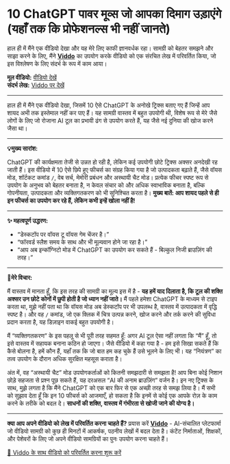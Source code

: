 # 10 ChatGPT पावर मूव्स जो आपका दिमाग उड़ाएंगे (यहाँ तक कि प्रोफेशनल्स भी नहीं जानते)

हाल ही में मैंने एक वीडियो देखा और यह मेरे लिए काफी ज्ञानवर्धक रहा। सामग्री को बेहतर समझने और साझा करने के लिए, मैंने **[Viddo](https://viddo.pro/)** का उपयोग करके वीडियो को एक संरचित लेख में परिवर्तित किया, जो इस विश्लेषण के लिए संदर्भ के रूप में काम आया।

**मूल वीडियो:** [वीडियो देखें](https://www.youtube.com/watch?v=1BzvI-FTZ0U)  
**संदर्भ लेख:** [Viddo पर देखें](https://viddo.pro/zh/video-result/8a2c62ac-e252-408f-9b78-6602873e1ab1)

---

हाल ही में मैंने एक वीडियो देखा, जिसमें 10 ऐसे ChatGPT के अनोखे ट्रिक्स बताए गए हैं जिन्हें आप शायद अभी तक इस्तेमाल नहीं कर पाए हैं। यह सामग्री वास्तव में बहुत उपयोगी थी, विशेष रूप से मेरे जैसे लोगों के लिए जो रोजाना AI टूल का प्रभावी ढंग से उपयोग करते हैं, यह जैसे नई दुनिया की खोज करने जैसा था।

---

**💡मुख्य सारांश:**

ChatGPT की कार्यक्षमता तेजी से उन्नत हो रही है, लेकिन कई उपयोगी छोटे ट्रिक्स अक्सर अनदेखी रह जाती हैं। इस वीडियो में 10 ऐसे छिपे हुए फीचर्स का संग्रह किया गया है जो उत्पादकता बढ़ाते हैं, जैसे वॉयस मोड, शॉर्टकट कमांड `/`, वेब सर्च, मेमोरी प्रबंधन और अस्थायी चैट मोड। प्रत्येक फीचर स्पष्ट रूप से उपयोग के अनुभव को बेहतर बनाता है, न केवल संचार को और अधिक स्वाभाविक बनाता है, बल्कि गोपनीयता, उत्पादकता और व्यक्तिगतकरण को भी सुनिश्चित करता है। **मुख्य बातें: आप शायद पहले से ही इन फीचर्स का उपयोग कर रहे हैं, लेकिन कभी इन्हें खोला नहीं है!**

---

**✨ महत्वपूर्ण उद्धरण:**

- “डेस्कटॉप पर वॉयस टू वॉयस गेम चेंजर है।”  
- “फॉरवर्ड स्लैश समय के साथ और भी मूल्यवान होने जा रहा है।”  
- “आप अब इन्कॉग्निटो मोड में ChatGPT का उपयोग कर सकते हैं - बिल्कुल निजी ब्राउज़िंग की तरह।”

---

**🧠मेरे विचार:**

मैं वास्तव में मानता हूँ, कि इस तरह की सामग्री का मूल्य इस में है - **यह हमें याद दिलाता है, कि टूल की शक्ति अक्सर उन छोटे कोनों में छुपी होती है जो ध्यान नहीं जाते।** मैं पहले हमेशा ChatGPT के माध्यम से टाइप करता था, मुझे नहीं पता था कि वॉयस मोड अब डेस्कटॉप पर भी उपलब्ध है, वास्तव में उत्पादकता में वृद्धि स्पष्ट है। और वह `/` कमांड, जो एक क्लिक में चित्र उत्पन्न करने, खोज करने और तर्क करने की सुविधा प्रदान करता है, यह डिज़ाइन वाकई बहुत उपयोगी है।

मैं “व्यक्तिगतकरण” के इस पहलू से भी पूरी तरह सहमत हूँ: अगर AI टूल ऐसा नहीं लगता कि “मैं” हूँ, तो इसे वास्तव में सहायक बनाना कठिन हो जाएगा। जैसे वीडियो में कहा गया है - हम इसे सिखा सकते हैं कि कैसे बोलना है, हमें कौन हैं, यहाँ तक कि जो बात हम कह चुके हैं उसे भूलने के लिए भी। यह “नियंत्रण” का तत्व उपयोग के दौरान अधिक सुरक्षित महसूस कराता है।

अंत में, वह “अस्थायी चैट” मोड उपयोगकर्ताओं को कितनी समझदारी से समझता है! आप बिना कोई निशान छोड़े सहजता से प्रश्न पूछ सकते हैं, यह दरअसल “AI की अनाम ब्राउज़िंग” वर्जन है। इन नए ट्रिक्स के साथ, मुझे लगता है कि मैंने ChatGPT को एक बार फिर से एक अच्छी तरह से समझ लिया है। मैं सभी को सुझाव देता हूँ कि इन 10 फीचर्स को आजमाएँ, हो सकता है कि इनमें से कोई एक आपके रोज़ के काम करने के तरीके को बदल दे। **साधनों की शक्ति, वास्तव में गंभीरता से खोजी जाने की योग्य है।**

---

**क्या आप अपने वीडियो को लेख में परिवर्तित करना चाहते हैं?** प्रयास करें **[Viddo](https://viddo.pro/)** - AI-संचालित प्लेटफार्मा जो वीडियो सामग्री को कुछ ही मिनटों में आकर्षक, पठनीय लेखों में बदल देता है। कंटेंट निर्माताओं, शिक्षकों, और पेशेवरों के लिए जो अपने वीडियो सामग्रियों का पुनः उपयोग करना चाहते हैं।

[🚀 Viddo के साथ वीडियो को परिवर्तित करना शुरू करें](https://viddo.pro/)